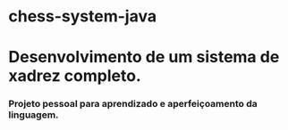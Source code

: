 # chess-system-java

# Desenvolvimento de um sistema de xadrez completo.
### Projeto pessoal para aprendizado e aperfeiçoamento da linguagem.


